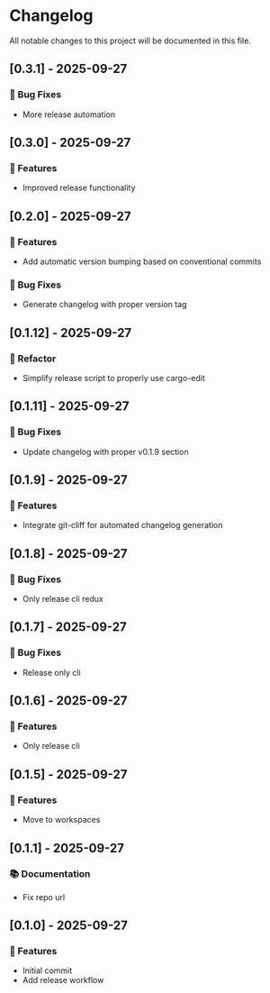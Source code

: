 # Changelog

All notable changes to this project will be documented in this file.

## [0.3.1] - 2025-09-27

### 🐛 Bug Fixes

- More release automation

## [0.3.0] - 2025-09-27

### 🚀 Features

- Improved release functionality

## [0.2.0] - 2025-09-27

### 🚀 Features

- Add automatic version bumping based on conventional commits

### 🐛 Bug Fixes

- Generate changelog with proper version tag

## [0.1.12] - 2025-09-27

### 🚜 Refactor

- Simplify release script to properly use cargo-edit

## [0.1.11] - 2025-09-27

### 🐛 Bug Fixes

- Update changelog with proper v0.1.9 section

## [0.1.9] - 2025-09-27

### 🚀 Features

- Integrate git-cliff for automated changelog generation

## [0.1.8] - 2025-09-27

### 🐛 Bug Fixes

- Only release cli redux

## [0.1.7] - 2025-09-27

### 🐛 Bug Fixes

- Release only cli

## [0.1.6] - 2025-09-27

### 🚀 Features

- Only release cli

## [0.1.5] - 2025-09-27

### 🚀 Features

- Move to workspaces

## [0.1.1] - 2025-09-27

### 📚 Documentation

- Fix repo url

## [0.1.0] - 2025-09-27

### 🚀 Features

- Initial commit
- Add release workflow

